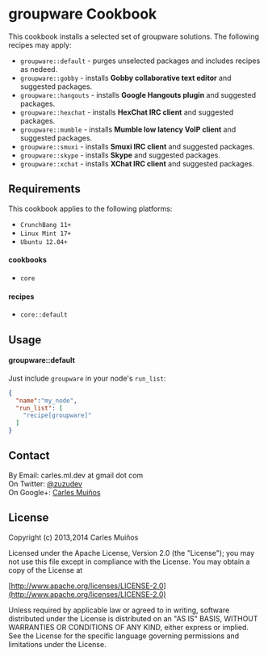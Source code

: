 # groupware Cookbook

This cookbook installs a selected set of groupware solutions.
The following recipes may apply:

- `groupware::default`  - purges unselected packages and includes recipes as nedeed.
- `groupware::gobby`    - installs __Gobby collaborative text editor__ and suggested packages.
- `groupware::hangouts` - installs __Google Hangouts plugin__ and suggested packages.
- `groupware::hexchat`  - installs __HexChat IRC client__ and suggested packages.
- `groupware::mumble`   - installs __Mumble low latency VoIP client__ and suggested packages.
- `groupware::smuxi`    - installs __Smuxi IRC client__ and suggested packages.
- `groupware::skype`    - installs __Skype__ and suggested packages.
- `groupware::xchat`    - installs __XChat IRC client__ and suggested packages.


## Requirements

This cookbook applies to the following platforms:  
- `CrunchBang 11+`
- `Linux Mint 17+`
- `Ubuntu 12.04+`

#### cookbooks
- `core`

#### recipes
- `core::default`


## Usage

#### groupware::default
Just include `groupware` in your node's `run_list`:

```json
{
  "name":"my_node",
  "run_list": [
    "recipe[groupware]"
  ]
}
```


## Contact

By Email:   carles.ml.dev at gmail dot com  
On Twitter: [@zuzudev](https://twitter.com/zuzudev)  
On Google+: [Carles Muiños](https://plus.google.com/109480759201585988691)


## License

Copyright (c) 2013,2014 Carles Muiños

Licensed under the Apache License, Version 2.0 (the "License");
you may not use this file except in compliance with the License.
You may obtain a copy of the License at

[http://www.apache.org/licenses/LICENSE-2.0](http://www.apache.org/licenses/LICENSE-2.0)

Unless required by applicable law or agreed to in writing, software
distributed under the License is distributed on an "AS IS" BASIS,
WITHOUT WARRANTIES OR CONDITIONS OF ANY KIND, either express or implied.
See the License for the specific language governing permissions and
limitations under the License.


